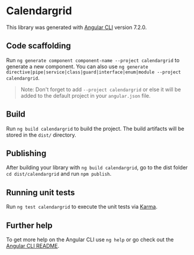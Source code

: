 # Calendargrid

This library was generated with [Angular CLI](https://github.com/angular/angular-cli) version 7.2.0.

## Code scaffolding

Run `ng generate component component-name --project calendargrid` to generate a new component. You can also use `ng generate directive|pipe|service|class|guard|interface|enum|module --project calendargrid`.
> Note: Don't forget to add `--project calendargrid` or else it will be added to the default project in your `angular.json` file. 

## Build

Run `ng build calendargrid` to build the project. The build artifacts will be stored in the `dist/` directory.

## Publishing

After building your library with `ng build calendargrid`, go to the dist folder `cd dist/calendargrid` and run `npm publish`.

## Running unit tests

Run `ng test calendargrid` to execute the unit tests via [Karma](https://karma-runner.github.io).

## Further help

To get more help on the Angular CLI use `ng help` or go check out the [Angular CLI README](https://github.com/angular/angular-cli/blob/master/README.md).
